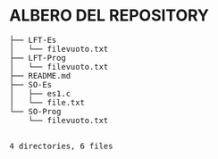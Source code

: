 <h1>ALBERO DEL REPOSITORY</h1>
<pre>
├── LFT-Es
│   └── filevuoto.txt
├── LFT-Prog
│   └── filevuoto.txt
├── README.md
├── SO-Es
│   ├── es1.c
│   └── file.txt
└── SO-Prog
    └── filevuoto.txt

4 directories, 6 files
</pre>
